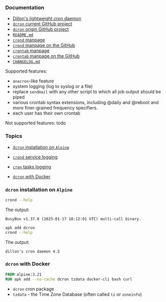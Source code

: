 ### Documentation

- [Dillon's lightweight cron daemon](https://www.jimpryor.net/linux/dcron.html)
- [`dcron` current GitHub project](https://github.com/ptchinster/dcron)
- [`dcron` origin GitHub project](https://github.com/dubiousjim/dcron)
- [`README.md`](https://github.com/ptchinster/dcron/blob/master/README.md)
- [`crond` manpage](https://www.jimpryor.net/linux/crond.8)
- [`crond` manpage on the GitHub](https://github.com/ptchinster/dcron/blob/master/crond.8)
- [`crontab` manpage](https://www.jimpryor.net/linux/crontab.1)
- [`crontab` manpage on the GitHub](https://github.com/ptchinster/dcron/blob/master/crontab.1)
- [`CHANGELOG.md`](https://github.com/ptchinster/dcron/blob/master/CHANGELOG.md)

Supported features:
- `anacron`-like feature
- system logging (log to syslog or a file)
- replace `sendmail` with any other script to which all job output should be piped
- various crontab syntax extensions, including @daily and @reboot and more finer-grained frequency specifiers.
- each user has their own crontab


Not supported features:
todo

### Topics
- [`dcron` installation on `Alpine`](#crond-installation-on-alpine)

- [`crond` service logging]()
- [`cron` tasks logging]()
- [`dcron` with Docker](#dcron-with-docker)

### `dcron` installation on `Alpine`

```bash
crond --help
```
The output:
```text
BusyBox v1.37.0 (2025-01-17 18:12:01 UTC) multi-call binary.
```

```bash
apk add dcron
crond --help
```
The output:
```text
dillon's cron daemon 4.5
```

### `dcron` with Docker

```Dockerfile
FROM alpine:3.21
RUN apk add --no-cache dcron tzdata docker-cli bash curl
```
- `dcron` cron package
- `tzdata` - the Time Zone Database (often called `tz` or `zoneinfo`)